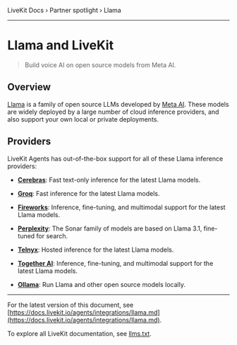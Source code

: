 LiveKit Docs › Partner spotlight › Llama

---

# Llama and LiveKit

> Build voice AI on open source models from Meta AI.

## Overview

[Llama](https://www.llama.com/) is a family of open source LLMs developed by [Meta AI](https://www.meta.ai/). These models are widely deployed by a large number of cloud inference providers, and also support your own local or private deployments.

## Providers

LiveKit Agents has out-of-the-box support for all of these Llama inference providers:

- **[Cerebras](https://docs.livekit.io/agents/integrations/llm/cerebras.md)**: Fast text-only inference for the latest Llama models.

- **[Groq](https://docs.livekit.io/agents/integrations/llm/groq.md)**: Fast inference for the latest Llama models.

- **[Fireworks](https://docs.livekit.io/agents/integrations/llm/fireworks.md)**: Inference, fine-tuning, and multimodal support for the latest Llama models.

- **[Perplexity](https://docs.livekit.io/agents/integrations/llm/perplexity.md)**: The Sonar family of models are based on Llama 3.1, fine-tuned for search.

- **[Telnyx](https://docs.livekit.io/agents/integrations/llm/telnyx.md)**: Hosted inference for the latest Llama models.

- **[Together AI](https://docs.livekit.io/agents/integrations/llm/together.md)**: Inference, fine-tuning, and multimodal support for the latest Llama models.

- **[Ollama](https://docs.livekit.io/agents/integrations/llm/ollama.md)**: Run Llama and other open source models locally.

---


For the latest version of this document, see [https://docs.livekit.io/agents/integrations/llama.md](https://docs.livekit.io/agents/integrations/llama.md).

To explore all LiveKit documentation, see [llms.txt](https://docs.livekit.io/llms.txt).